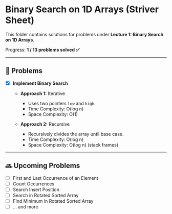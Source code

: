 # Binary Search on 1D Arrays (Striver Sheet)

This folder contains solutions for problems under **Lecture 1: Binary Search on 1D Arrays**.

Progress: **1 / 13 problems solved ✅**

---

## 📌 Problems

- [x] **Implement Binary Search**
  - **Approach 1:** Iterative  
    - Uses two pointers `low` and `high`.  
    - Time Complexity: O(log n)  
    - Space Complexity: O(1)  

  - **Approach 2:** Recursive  
    - Recursively divides the array until base case.  
    - Time Complexity: O(log n)  
    - Space Complexity: O(log n) (stack frames)  

---

## 🔜 Upcoming Problems
- [ ] First and Last Occurrence of an Element  
- [ ] Count Occurrences  
- [ ] Search Insert Position  
- [ ] Search in Rotated Sorted Array  
- [ ] Find Minimum in Rotated Sorted Array  
- [ ] … and more
